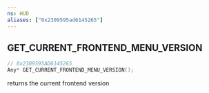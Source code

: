 ```yaml
---
ns: HUD
aliases: ["0x2309595ad6145265"]
---
```

## GET_CURRENT_FRONTEND_MENU_VERSION

```c
// 0x2309595AD6145265
Any* GET_CURRENT_FRONTEND_MENU_VERSION();
```

returns the current frontend version

